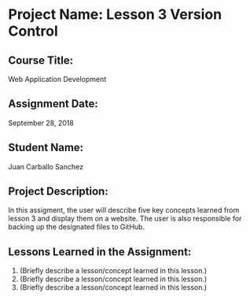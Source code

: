 # Project Name:  Lesson 3 Version Control


## Course Title:
Web Application Development

## Assignment Date: 
September 28, 2018

## Student Name:  
Juan Carballo Sanchez

## Project Description:
In this assigment, the user will describe five key concepts learned from lesson 3 and display them on a website. 
The user is also responsible for backing up the designated files to GitHub.

## Lessons Learned in the Assignment:
1. (Briefly describe a lesson/concept learned in this lesson.)
2. (Briefly describe a lesson/concept learned in this lesson.)
3. (Briefly describe a lesson/concept learned in this lesson.)

